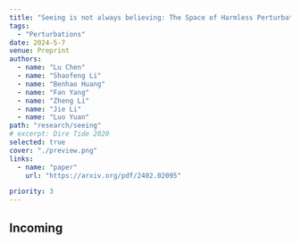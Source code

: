 ```yaml
---
title: "Seeing is not always believing: The Space of Harmless Perturbations"
tags:
  - "Perturbations"
date: 2024-5-7
venue: Preprint
authors:
  - name: "Lu Chen"
  - name: "Shaofeng Li"
  - name: "Benhao Huang"
  - name: "Fan Yang"
  - name: "Zheng Li"
  - name: "Jie Li"
  - name: "Luo Yuan"
path: "research/seeing"
# excerpt: Dire Tide 2020
selected: true
cover: "./preview.png"
links:
  - name: "paper"
    url: "https://arxiv.org/pdf/2402.02095"

priority: 3
---
```


## Incoming

```

```
